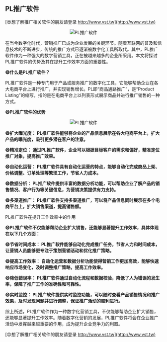 ## **PL推广软件**

[😍想了解推广相关软件的朋友请登录 http://www.vst.tw](http://www.vst.tw)

 <center><img src="https://vst.tw/MP4/tuiguang/png/8.png" alt="PL推广软件"></center>

在当今数字化时代，营销推广已成为企业发展的关键环节。随着互联网的普及和信息技术的不断进步，传统的推广方式已逐渐被数字化工具所取代。其中，PL推广软件作为一种强大的数字营销工具，正在被越来越多的企业所采用。本文将探讨PL推广软件的优势及其在提升工作效率方面的重要性。

**😄什么是PL推广软件？**

PL推广软件是一种专门用于产品或服务推广的数字化工具，它能够帮助企业在各大电商平台上进行推广，并实现销售增长。PL即“商品通路推广”，是“Product Listing”的缩写，指的是在电商平台上以列表形式展示商品并进行推广销售的一种方式。

**😄PL推广软件的优势**

 <center><img src="https://vst.tw/MP4/tuiguang/png/3.png" alt="PL推广软件"></center>

**😄扩大曝光度： PL推广软件能够将企业的产品信息展示在各大电商平台上，扩大产品的曝光度，吸引更多潜在客户的注意。**

**😄精准定位： 通过PL推广软件，企业可以根据目标客户的需求和偏好，精准定位推广对象，提高推广效果。**

**😄自动化运营： PL推广软件具有自动化运营的特点，能够自动化完成商品上架、价格调整、订单处理等繁琐工作，节省人力成本。**

**😄数据分析： PL推广软件提供丰富的数据分析功能，可以帮助企业了解产品的销售情况、客户行为等关键信息，为营销决策提供有力支持。**

**😄多渠道推广： PL推广软件支持多渠道推广，可以将产品信息同时展示在多个电商平台上，扩大销售渠道，提高销售额。**

PL推广软件在提升工作效率中的作用

**😄PL推广软件不仅能够帮助企业扩大销售，还能够显著提升工作效率，具体体现在以下几个方面：**

**😄节省时间成本： PL推广软件能够自动化完成推广任务，节省人力和时间成本，让营销人员能够更专注于策划营销活动和优化推广策略。**

**😄提高工作效率： 自动化运营和数据分析功能使得营销工作更加高效，能够快速响应市场变化，及时调整推广策略，提高工作效率。**

**😄降低错误率： PL推广软件通过自动化流程和数据校验，降低了人为错误的发生率，保障了推广工作的准确性和可靠性。**

**😄实时监控： PL推广软件提供实时监控功能，可以随时查看产品销售情况和推广效果，及时发现问题并进行调整，保证推广活动的顺利进行。**

综上所述，PL推广软件作为一种数字化营销工具，不仅能够帮助企业扩大销售，还能够显著提升工作效率。随着数字化营销的发展，PL推广软件将会在企业推广活动中发挥越来越重要的作用，成为提升企业竞争力的利器。

[😍想了解推广相关软件的朋友请登录 http://www.vst.tw](http://www.vst.tw)



